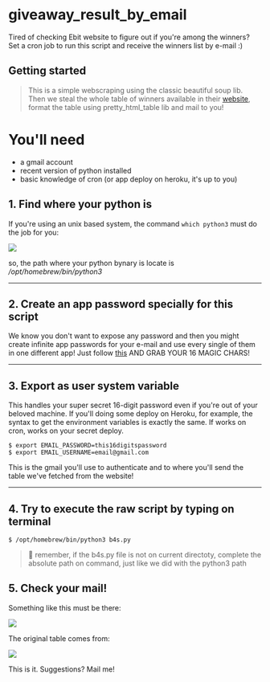 # giveaway_result_by_email

Tired of checking Ebit website to figure out if you're among the winners?
Set a cron job to run this script and receive the winners list by e-mail :)

## Getting started

>This is a simple webscraping using the classic beautiful soup lib. Then we steal the whole table of winners available in their [website](https://company.ebit.com.br/concorra-premios/ultimos-ganhadores), format the table using pretty_html_table lib and mail to you! 
    
   
# You'll need
- a gmail account 
- recent version of python installed
- basic knowledge of cron (or app deploy on heroku, it's up to you)
     
         
## 1. Find where your python is
If you're using an unix based system, the command `which python3` must do the job for you:

![](https://i.imgur.com/xxFADqu.png)

so, the path where your python bynary is locate is */opt/homebrew/bin/python3* 
    
-----------------------   
## 2. Create an app password specially for this script
We know you don't want to expose any password and then you might create infinite app passwords for your e-mail and use every single of them in one different app! Just follow [this](https://support.google.com/accounts/answer/185833?hl=en) AND GRAB YOUR 16 MAGIC CHARS!
    
  -----------------------
## 3. Export as user system variable 
This handles your super secret 16-digit password even if you're out of your beloved machine. If you'll doing some deploy on Heroku, for example, the syntax  to get the environment variables is exactly the same. If works on cron, works on your secret deploy.   

`$ export EMAIL_PASSWORD=this16digitspassword`   
`$ export EMAIL_USERNAME=email@gmail.com`
  
This is the gmail you'll use to authenticate and to where you'll send the table we've fetched from the website!

  -----------------------  
## 4. Try to execute the raw script by typing on terminal 
`$ /opt/homebrew/bin/python3 b4s.py`  
> :anger: remember, if the b4s.py file is not on current directoty, complete the absolute path on command, just like we did with the python3 path   

## 5. Check your mail!
Something like this must be there:  

![](https://i.imgur.com/EIMs4x7.png)

The original table comes from: 

![](https://imgur.com/mRq9SkD)

This is it. Suggestions? Mail me!


